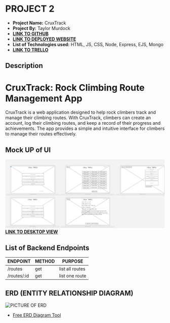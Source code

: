 # PROJECT 2

- **Project Name:** CruxTrack
- **Project By:** Taylor Murdock
- [**LINK TO GITHUB**](https://github.com/TaylorMurdock/CruxTrack)
- [**LINK TO DEPLOYED WEBSITE**](https://cruxtrack.onrender.com/)
- **List of Technologies used:** HTML, JS, CSS, Node, Express, EJS, Mongo
- [**LINK TO TRELLO**](https://trello.com/b/SCZ1IfD6/cruxtrack)

## Description

# CruxTrack: Rock Climbing Route Management App

CruxTrack is a web application designed to help rock climbers track and manage their climbing routes. With CruxTrack, climbers can create an account, log their climbing routes, and keep a record of their progress and achievements. The app provides a simple and intuitive interface for climbers to manage their routes effectively.

## Mock UP of UI
  ![Wire Frame](img/../imgs/cruxTrackerWireFrame.png)
  [**LINK TO DESKTOP VIEW**](https://app.uizard.io/prototypes/K7zbRm9YrrU5X8yRLJG0/player/fullscreen)
  


## List of Backend Endpoints

| ENDPOINT    | METHOD | PURPOSE         |
| ----------- | ------ | --------------- |
| /routes     | get    | list all routes |
| /routes/:id | get    | list one route  |

## ERD (ENTITY RELATIONSHIP DIAGRAM)

![PICTURE OF ERD](http://imgur.com)

- [Free ERD Diagram Tool](https://dbdiagram.io/home)